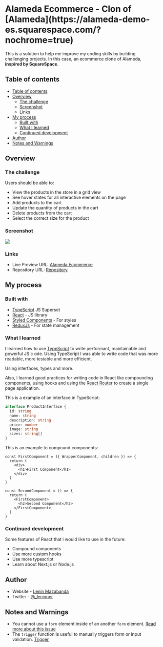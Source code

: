 <h1>Alameda Ecommerce - Clon of [Alameda](https://alameda-demo-es.squarespace.com/?nochrome=true)</h1>

This is a solution to help me improve my coding skills by building challenging projects. In this case, an ecommerce clone of Alameda, **inspired by SquareSpace.**

## Table of contents

- [Table of contents](#table-of-contents)
- [Overview](#overview)
  - [The challenge](#the-challenge)
  - [Screenshot](#screenshot)
  - [Links](#links)
- [My process](#my-process)
  - [Built with](#built-with)
  - [What I learned](#what-i-learned)
  - [Continued development](#continued-development)
- [Author](#author)
- [Notes and Warnings](#notes-and-warnings)

## Overview

<!--
  Pegar la foto de la pag
-->

### The challenge

Users should be able to:

- View the products in the store in a grid view
- See hover states for all interactive elements on the page
- Add products to the cart
- Update the quantity of products in the cart
- Delete products from the cart
- Select the correct size for the product

### Screenshot

![](./screenshot.jpg)

### Links

- Live Preview URL: [Alameda Ecommerce](https://alameda-khaki.vercel.app/)
- Repository URL: [Repository](https://github.com/Leninner/alameda-ecommerce)

## My process

### Built with

- [TypeScript](https://www.typescriptlang.org/) JS Superset
- [React](https://reactjs.org/) - JS library
- [Styled Components](https://styled-components.com/) - For styles
- [ReduxJs](https://redux.js.org/) - For state management

### What I learned

I learned how to use [TypeScript](https://www.typescriptlang.org/) to write performant, maintainable and powerful JS c ode. Using TypeScript I was able to write code that was more readable, more testable and more efficient.

Using interfaces, types and more.

Also, I learned good practices for writing code in React like compounding components, using hooks and using the [React Router](https://reacttraining.com/react-router/web/guides/quick-start) to create a single page application.

This is a example of an interface in TypeScript:

```ts
interface ProductInterface {
  id: string
  name: string
  description: string
  price: number
  image: string
  sizes: string[]
}
```

This is an example to compound components:

```tsx
const FirstComponent = ({ WrapperComponent, children }) => {
  return (
    <div>
      <h1>First Component</h1>
    </div>
  )
}

const SecondComponent = () => {
  return (
    <FirstComponent>
      <h2>Second Component</h2>
    </FirstComponent>
  )
}
```

### Continued development

Some features of React that I would like to use in the future:

- Compound components
- Use more custom hooks
- Use more typescript
- Learn about Next.js or Node.js

## Author

- Website - [Lenin Mazabanda](https://leninner.vercel.app/)
- Twitter - [@\_leninner](https://twitter.com/_leninner)

## Notes and Warnings

- You cannot use a `form` element inside of an another `form` element. [Read more about this issue](https://github.com/facebook/react/issues/12318)
- The `trigger` function is useful to manually triggers form or input validation. [Trigger](https://react-hook-form.com/api/useform/trigger)
